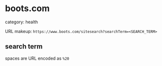 # boots.com

category: health

URL makeup: `https://www.boots.com/sitesearch?searchTerm=<SEARCH_TERM>`

## search term
spaces are URL encoded as `%20`
